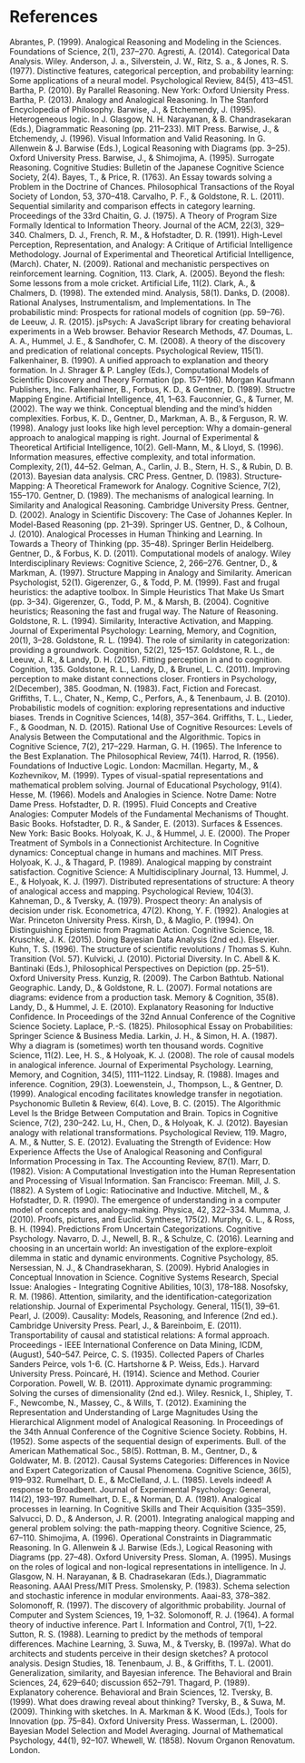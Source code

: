 # References
Abrantes, P. (1999). Analogical Reasoning and Modeling in the Sciences. Foundations of Science, 2(1), 237–270.
Agresti, A. (2014). Categorical Data Analysis. Wiley.
Anderson, J. a., Silverstein, J. W., Ritz, S. a., & Jones, R. S. (1977). Distinctive features, categorical perception, and probability learning: Some applications of a neural model. Psychological Review, 84(5), 413–451.
Bartha, P. (2010). By Parallel Reasoning. New York: Oxford Uniersity Press.
Bartha, P. (2013). Analogy and Analogical Reasoning. In The Stanford Encyclopedia of Philosophy.
Barwise, J., & Etchemendy, J. (1995). Heterogeneous logic. In J. Glasgow, N. H. Narayanan, & B. Chandrasekaran (Eds.), Diagrammatic Reasoning (pp. 211–233). MIT Press.
Barwise, J., & Etchemendy, J. (1996). Visual Information and Valid Reasoning. In G. Allenwein & J. Barwise (Eds.), Logical Reasoning with Diagrams (pp. 3–25). Oxford University Press.
Barwise, J., & Shimojima, A. (1995). Surrogate Reasoning. Cognitive Studies: Bulletin of the Japanese Cognitive Science Society, 2(4).
Bayes, T., & Price, R. (1763). An Essay towards solving a Problem in the Doctrine of Chances. Philosophical Transactions of the Royal Society of London, 53, 370–418.
Carvalho, P. F., & Goldstone, R. L. (2011). Sequential similarity and comparison effects in category learning. Proceedings of the 33rd
Chaitin, G. J. (1975). A Theory of Program Size Formally Identical to Information Theory. Journal of the ACM, 22(3), 329–340.
Chalmers, D. J., French, R. M., & Hofstadter, D. R. (1991). High-Level Perception, Representation, and Analogy: A Critique of Artificial Intelligence Methodology. Journal of Experimental and Theoretical Artificial Intelligence, (March).
Chater, N. (2009). Rational and mechanistic perspectives on reinforcement learning. Cognition, 113.
Clark, A. (2005). Beyond the flesh: Some lessons from a mole cricket. Artificial Life, 11(2).
Clark, A., & Chalmers, D. (1998). The extended mind. Analysis, 58(1).
Danks, D. (2008). Rational Analyses, Instrumentalism, and Implementations. In The probabilistic mind: Prospects for rational models of cognition (pp. 59–76).
de Leeuw, J. R. (2015). jsPsych: A JavaScript library for creating behavioral experiments in a Web browser. Behavior Research Methods, 47.
Doumas, L. A. A., Hummel, J. E., & Sandhofer, C. M. (2008). A theory of the discovery and predication of relational concepts. Psychological Review, 115(1).
Falkenhainer, B. (1990). A unified approach to explanation and theory formation. In J. Shrager & P. Langley (Eds.), Computational Models of Scientific Discovery and Theory Formation (pp. 157–196). Morgan Kaufmann Publishers, Inc.
Falkenhainer, B., Forbus, K. D., & Gentner, D. (1989). Structre Mapping Engine. Artificial Intelligence, 41, 1–63.
Fauconnier, G., & Turner, M. (2002). The way we think. Conceptual blending and the mind’s hidden complexities.
Forbus, K. D., Gentner, D., Markman, A. B., & Ferguson, R. W. (1998). Analogy just looks like high level perception: Why a domain-general approach to analogical mapping is right. Journal of Experimental & Theoretical Artificial Intelligence, 10(2).
Gell-Mann, M., & Lloyd, S. (1996). Information measures, effective complexity, and total information. Complexity, 2(1), 44–52.
Gelman, A., Carlin, J. B., Stern, H. S., & Rubin, D. B. (2013). Bayesian data analysis. CRC Press.
Gentner, D. (1983). Structure‐Mapping: A Theoretical Framework for Analogy. Cognitive Science, 7(2), 155–170.
Gentner, D. (1989). The mechanisms of analogical learning. In Similarity and Analogical Reasoning. Cambridge University Press.
Gentner, D. (2002). Analogy in Scientific Discovery: The Case of Johannes Kepler. In Model-Based Reasoning (pp. 21–39). Springer US.
Gentner, D., & Colhoun, J. (2010). Analogical Processes in Human Thinking and Learning. In Towards a Theory of Thinking (pp. 35–48). Springer Berlin Heidelberg.
Gentner, D., & Forbus, K. D. (2011). Computational models of analogy. Wiley Interdisciplinary Reviews: Cognitive Science, 2, 266–276.
Gentner, D., & Markman, A. (1997). Structure Mapping in Analogy and Similarity. American Psychologist, 52(1).
Gigerenzer, G., & Todd, P. M. (1999). Fast and frugal heuristics: the adaptive toolbox. In Simple Heuristics That Make Us Smart (pp. 3–34).
Gigerenzer, G., Todd, P. M., & Marsh, B. (2004). Cognitive heuristics; Reasoning the fast and frugal way. The Nature of Reasoning.
Goldstone, R. L. (1994). Similarity, Interactive Activation, and Mapping. Journal of Experimental Psychology: Learning, Memory, and Cognition, 20(1), 3–28.
Goldstone, R. L. (1994). The role of similarity in categorization: providing a groundwork. Cognition, 52(2), 125–157.
Goldstone, R. L., de Leeuw, J. R., & Landy, D. H. (2015). Fitting perception in and to cognition. Cognition, 135.
Goldstone, R. L., Landy, D., & Brunel, L. C. (2011). Improving perception to make distant connections closer. Frontiers in Psychology, 2(December), 385.
Goodman, N. (1983). Fact, Fiction and Forecast.
Griffiths, T. L., Chater, N., Kemp, C., Perfors, A., & Tenenbaum, J. B. (2010). Probabilistic models of cognition: exploring representations and inductive biases. Trends in Cognitive Sciences, 14(8), 357–364.
Griffiths, T. L., Lieder, F., & Goodman, N. D. (2015). Rational Use of Cognitive Resources: Levels of Analysis Between the Computational and the Algorithmic. Topics in Cognitive Science, 7(2), 217–229.
Harman, G. H. (1965). The Inference to the Best Explanation. The Philosophical Review, 74(1).
Harrod, R. (1956). Foundations of Inductive Logic. London: Macmillan.
Hegarty, M., & Kozhevnikov, M. (1999). Types of visual-spatial representations and mathematical problem solving. Journal of Educational Psychology, 91(4).
Hesse, M. (1966). Models and Analogies in Science. Notre Dame: Notre Dame Press.
Hofstadter, D. R. (1995). Fluid Concepts and Creative Analogies: Computer Models of the Fundamental Mechanisms of Thought. Basic Books.
Hofstadter, D. R., & Sander, E. (2013). Surfaces & Essences. New York: Basic Books.
Holyoak, K. J., & Hummel, J. E. (2000). The Proper Treatment of Symbols in a Connectionist Architecture. In Cognitive dynamics: Conceptual change in humans and machines. MIT Press.
Holyoak, K. J., & Thagard, P. (1989). Analogical mapping by constraint satisfaction. Cognitive Science: A Multidisciplinary Journal, 13.
Hummel, J. E., & Holyoak, K. J. (1997). Distributed representations of structure: A theory of analogical access and mapping. Psychological Review, 104(3).
Kahneman, D., & Tversky, A. (1979). Prospect theory: An analysis of decision under risk. Econometrica, 47(2).
Khong, Y. F. (1992). Analogies at War. Princeton University Press.
Kirsh, D., & Maglio, P. (1994). On Distinguishing Epistemic from Pragmatic Action. Cognitive Science, 18.
Kruschke, J. K. (2015). Doing Bayesian Data Analysis (2nd ed.). Elsevier.
Kuhn, T. S. (1996). The structure of scientific revolutions / Thomas S. Kuhn. Transition (Vol. 57).
Kulvicki, J. (2010). Pictorial Diversity. In C. Abell & K. Bantinaki (Eds.), Philosophical Perspectives on Depiction (pp. 25–51). Oxford University Press.
Kunzig, R. (2009). The Carbon Bathtub. National Geographic.
Landy, D., & Goldstone, R. L. (2007). Formal notations are diagrams: evidence from a production task. Memory & Cognition, 35(8).
Landy, D., & Hummel, J. E. (2010). Explanatory Reasoning for Inductive Confidence. In Proceedings of the 32nd Annual Conference of the Cognitive Science Society.
Laplace, P.-S. (1825). Philosophical Essay on Probabilities: Springer Science & Business Media.
Larkin, J. H., & Simon, H. A. (1987). Why a diagram is (sometimes) worth ten thousand words. Cognitive Science, 11(2).
Lee, H. S., & Holyoak, K. J. (2008). The role of causal models in analogical inference. Journal of Experimental Psychology. Learning, Memory, and Cognition, 34(5), 1111–1122.
Lindsay, R. (1988). Images and inference. Cognition, 29(3).
Loewenstein, J., Thompson, L., & Gentner, D. (1999). Analogical encoding facilitates knowledge transfer in negotiation. Psychonomic Bulletin & Review, 6(4).
Love, B. C. (2015). The Algorithmic Level Is the Bridge Between Computation and Brain. Topics in Cognitive Science, 7(2), 230–242.
Lu, H., Chen, D., & Holyoak, K. J. (2012). Bayesian analogy with relational transformations. Psychological Review, 119.
Magro, A. M., & Nutter, S. E. (2012). Evaluating the Strength of Evidence: How Experience Affects the Use of Analogical Reasoning and Configural Information Processing in Tax. The Accounting Review, 87(1).
Marr, D. (1982). Vision: A Computational Investigation into the Human Representation and Processing of Visual Information. San Francisco: Freeman.
Mill, J. S. (1882). A System of Logic: Ratiocinative and Inductive.
Mitchell, M., & Hofstadter, D. R. (1990). The emergence of understanding in a computer model of concepts and analogy-making. Physica, 42, 322–334.
Mumma, J. (2010). Proofs, pictures, and Euclid. Synthese, 175(2).
Murphy, G. L., & Ross, B. H. (1994). Predictions From Uncertain Categorizations. Cognitive Psychology.
Navarro, D. J., Newell, B. R., & Schulze, C. (2016). Learning and choosing in an uncertain world: An investigation of the explore-exploit dilemma in static and dynamic environments. Cognitive Psychology, 85.
Nersessian, N. J., & Chandrasekharan, S. (2009). Hybrid Analogies in Conceptual Innovation in Science. Cognitive Systems Research, Special Issue: Analogies - Integrating Cognitive Abilities, 10(3), 178–188.
Nosofsky, R. M. (1986). Attention, similarity, and the identification-categorization relationship. Journal of Experimental Psychology. General, 115(1), 39–61.
Pearl, J. (2009). Causality: Models, Reasoning, and Inference (2nd ed.). Cambridge University Press.
Pearl, J., & Bareinboim, E. (2011). Transportability of causal and statistical relations: A formal approach. Proceedings - IEEE International Conference on Data Mining, ICDM, (August), 540–547.
Peirce, C. S. (1935). Collected Papers of Charles Sanders Peirce, vols 1-6. (C. Hartshorne & P. Weiss, Eds.). Harvard University Press.
Poincaré, H. (1914). Science and Method. Courier Corporation.
Powell, W. B. (2011). Approximate dynamic programming: Solving the curses of dimensionality (2nd ed.). Wiley.
Resnick, I., Shipley, T. F., Newcombe, N., Massey, C., & Wills, T. (2012). Examining the Representation and Understanding of Large Magnitudes Using the Hierarchical Alignment model of Analogical Reasoning. In Proceedings of the 34th Annual Conference of the Cognitive Science Society.
Robbins, H. (1952). Some aspects of the sequential design of experiments. Bull. of the American Mathematical Soc., 58(5).
Rottman, B. M., Gentner, D., & Goldwater, M. B. (2012). Causal Systems Categories: Differences in Novice and Expert Categorization of Causal Phenomena. Cognitive Science, 36(5), 919–932.
Rumelhart, D. E., & McClelland, J. L. (1985). Levels indeed! A response to Broadbent. Journal of Experimental Psychology: General, 114(2), 193–197.
Rumelhart, D. E., & Norman, D. A. (1981). Analogical processes in learning. In Cognitive Skills and Their Acquisition (335–359).
Salvucci, D. D., & Anderson, J. R. (2001). Integrating analogical mapping and general problem solving: the path-mapping theory. Cognitive Science, 25, 67–110.
Shimojima, A. (1996). Operational Constraints in Diagrammatic Reasoning. In G. Allenwein & J. Barwise (Eds.), Logical Reasoning with Diagrams (pp. 27–48). Oxford University Press.
Sloman, A. (1995). Musings on the roles of logical and non-logical representations in intelligence. In J. Glasgow, N. H. Narayanan, & B. Chadrasekaran (Eds.), Diagrammatic Reasoning. AAAI Press/MIT Press.
Smolensky, P. (1983). Schema selection and stochastic inference in modular environments. Aaai-83, 378–382.
Solomonoff, R. (1997). The discovery of algorithmic probability. Journal of Computer and System Sciences, 19, 1–32.
Solomonoff, R. J. (1964). A formal theory of inductive inference. Part I. Information and Control, 7(1), 1–22.
Sutton, R. S. (1988). Learning to predict by the methods of temporal differences. Machine Learning, 3.
Suwa, M., & Tversky, B. (1997a). What do architects and students perceive in their design sketches? A protocol analysis. Design Studies, 18.
Tenenbaum, J. B., & Griffiths, T. L. (2001). Generalization, similarity, and Bayesian inference. The Behavioral and Brain Sciences, 24, 629–640; discussion 652–791.
Thagard, P. (1989). Explanatory coherence. Behavioral and Brain Sciences, 12.
Tversky, B. (1999). What does drawing reveal about thinking?
Tversky, B., & Suwa, M. (2009). Thinking with sketches. In A. Markman & K. Wood (Eds.), Tools for Innovation (pp. 75–84). Oxford University Press.
Wasserman, L. (2000). Bayesian Model Selection and Model Averaging. Journal of Mathematical Psychology, 44(1), 92–107.
Whewell, W. (1858). Novum Organon Renovatum. London.